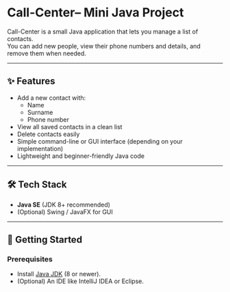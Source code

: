 # Call-Center– Mini Java Project

Call-Center is a small Java application that lets you manage a list of contacts.  
You can add new people, view their phone numbers and details, and remove them when needed.

---

## ✨ Features

- Add a new contact with:
  - Name
  - Surname
  - Phone number
- View all saved contacts in a clean list
- Delete contacts easily
- Simple command-line or GUI interface (depending on your implementation)
- Lightweight and beginner-friendly Java code

---

## 🛠️ Tech Stack

- **Java SE** (JDK 8+ recommended)  
- (Optional) Swing / JavaFX for GUI

---

## 🚀 Getting Started

### Prerequisites
- Install [Java JDK](https://www.oracle.com/java/technologies/downloads/) (8 or newer).
- (Optional) An IDE like IntelliJ IDEA or Eclipse.
